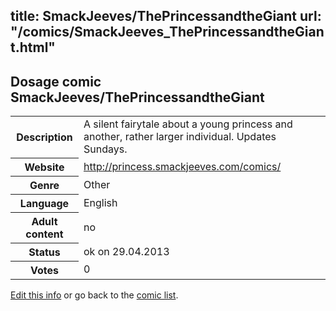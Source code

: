 title: SmackJeeves/ThePrincessandtheGiant
url: "/comics/SmackJeeves_ThePrincessandtheGiant.html"
---
Dosage comic SmackJeeves/ThePrincessandtheGiant
-----------------------------------------

<p id="msg"></p>
<script type="text/javascript">
if (window.location.search === '?edit_info_mail=sent_ok') {
  var elem = document.getElementById("msg");
  elem.innerHTML = 'Edited information sucessfully sent for review, which is usually done daily. Thanks!';
  elem.className = 'ok';
}
</script>
<table class="comicinfo">
<tr>
<th>Description</th><td>A silent fairytale about a young princess and another, rather larger individual. Updates Sundays.</td>
</tr>
<tr>
<th>Website</th><td><a href="http://princess.smackjeeves.com/comics/">http://princess.smackjeeves.com/comics/</a></td>
</tr>
<tr>
<th>Genre</th><td>Other</td>
</tr>
<tr>
<th>Language</th><td>English</td>
</tr>
<tr>
<th>Adult content</th><td>no</td>
</tr>
<tr>
<th>Status</th><td>ok on 29.04.2013</td>
</tr>
<tr>
<th>Votes</th><td>0</td>
</tr>
</table>

[Edit this info](SmackJeeves_ThePrincessandtheGiant_edit.html) or go back to the [comic list](../comic-index.html).
